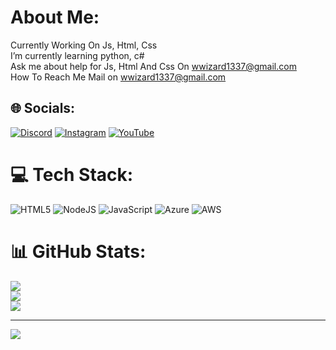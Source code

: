 #  About Me:
Currently Working On Js, Html, Css<br>I’m currently learning python, c#<br>Ask me about help for Js, Html And Css On wwizard1337@gmail.com<br>How To Reach Me Mail on wwizard1337@gmail.com


## 🌐 Socials:
[![Discord](https://img.shields.io/badge/Discord-%237289DA.svg?logo=discord&logoColor=white)](https://discord.gg/discord.gg/1950) [![Instagram](https://img.shields.io/badge/Instagram-%23E4405F.svg?logo=Instagram&logoColor=white)](https://instagram.com/ruzgarsanto) [![YouTube](https://img.shields.io/badge/YouTube-%23FF0000.svg?logo=YouTube&logoColor=white)](https://youtube.com/@wizardgodtier) 

# 💻 Tech Stack:
![HTML5](https://img.shields.io/badge/html5-%23E34F26.svg?style=for-the-badge&logo=html5&logoColor=white) ![NodeJS](https://img.shields.io/badge/node.js-6DA55F?style=for-the-badge&logo=node.js&logoColor=white) ![JavaScript](https://img.shields.io/badge/javascript-%23323330.svg?style=for-the-badge&logo=javascript&logoColor=%23F7DF1E) ![Azure](https://img.shields.io/badge/azure-%230072C6.svg?style=for-the-badge&logo=microsoftazure&logoColor=white) ![AWS](https://img.shields.io/badge/AWS-%23FF9900.svg?style=for-the-badge&logo=amazon-aws&logoColor=white)
# 📊 GitHub Stats:
![](https://github-readme-stats.vercel.app/api?username=wizardsavage&theme=dark&hide_border=false&include_all_commits=false&count_private=false)<br/>
![](https://github-readme-streak-stats.herokuapp.com/?user=wizardsavage&theme=dark&hide_border=false)<br/>
![](https://github-readme-stats.vercel.app/api/top-langs/?username=wizardsavage&theme=dark&hide_border=false&include_all_commits=false&count_private=false&layout=compact)

---
[![](https://visitcount.itsvg.in/api?id=wizardsavage&icon=0&color=0)](https://visitcount.itsvg.in)

<!-- Proudly created with GPRM ( https://gprm.itsvg.in ) -->
